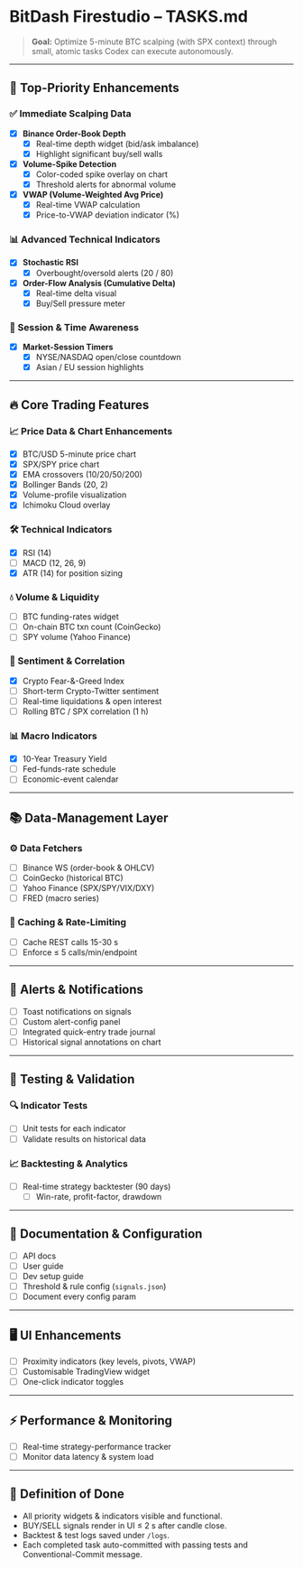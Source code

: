 # BitDash Firestudio – TASKS.md

> **Goal:** Optimize 5-minute BTC scalping (with SPX context) through small, atomic tasks Codex can execute autonomously.

---

## 🚀 Top-Priority Enhancements

### ✅ Immediate Scalping Data

- [x] **Binance Order-Book Depth**
  - [x] Real-time depth widget (bid/ask imbalance)
  - [x] Highlight significant buy/sell walls
- [x] **Volume-Spike Detection**
  - [x] Color-coded spike overlay on chart
  - [x] Threshold alerts for abnormal volume
- [x] **VWAP (Volume-Weighted Avg Price)**
  - [x] Real-time VWAP calculation
  - [x] Price-to-VWAP deviation indicator (%)

### 📊 Advanced Technical Indicators

- [x] **Stochastic RSI**
  - [x] Overbought/oversold alerts (20 / 80)
- [x] **Order-Flow Analysis (Cumulative Delta)**
  - [x] Real-time delta visual
  - [x] Buy/Sell pressure meter

### 📅 Session & Time Awareness

- [x] **Market-Session Timers**
  - [x] NYSE/NASDAQ open/close countdown
  - [x] Asian / EU session highlights

---

## 🔥 Core Trading Features

### 📈 Price Data & Chart Enhancements

- [x] BTC/USD 5-minute price chart
- [x] SPX/SPY price chart
- [x] EMA crossovers (10/20/50/200)
- [x] Bollinger Bands (20, 2)
- [x] Volume-profile visualization
- [x] Ichimoku Cloud overlay

### 🛠 Technical Indicators

- [x] RSI (14)
- [ ] MACD (12, 26, 9)
- [x] ATR (14) for position sizing

### 💧 Volume & Liquidity

- [ ] BTC funding-rates widget
- [ ] On-chain BTC txn count (CoinGecko)
- [ ] SPY volume (Yahoo Finance)

### 🎯 Sentiment & Correlation

- [x] Crypto Fear-&-Greed Index
- [ ] Short-term Crypto-Twitter sentiment
- [ ] Real-time liquidations & open interest
- [ ] Rolling BTC / SPX correlation (1 h)

### 📊 Macro Indicators

- [x] 10-Year Treasury Yield
- [ ] Fed-funds-rate schedule
- [ ] Economic-event calendar

---

## 📚 Data-Management Layer

### ⚙️ Data Fetchers

- [ ] Binance WS (order-book & OHLCV)
- [ ] CoinGecko (historical BTC)
- [ ] Yahoo Finance (SPX/SPY/VIX/DXY)
- [ ] FRED (macro series)

### 🔄 Caching & Rate-Limiting

- [ ] Cache REST calls 15-30 s
- [ ] Enforce ≤ 5 calls/min/endpoint

---

## 🚨 Alerts & Notifications

- [ ] Toast notifications on signals
- [ ] Custom alert-config panel
- [ ] Integrated quick-entry trade journal
- [ ] Historical signal annotations on chart

---

## 🧪 Testing & Validation

### 🔍 Indicator Tests

- [ ] Unit tests for each indicator
- [ ] Validate results on historical data

### 📈 Backtesting & Analytics

- [ ] Real-time strategy backtester (90 days)
  - [ ] Win-rate, profit-factor, drawdown

---

## 📖 Documentation & Configuration

- [ ] API docs
- [ ] User guide
- [ ] Dev setup guide
- [ ] Threshold & rule config (`signals.json`)
- [ ] Document every config param

---

## 🖥 UI Enhancements

- [ ] Proximity indicators (key levels, pivots, VWAP)
- [ ] Customisable TradingView widget
- [ ] One-click indicator toggles

---

## ⚡ Performance & Monitoring

- [ ] Real-time strategy-performance tracker
- [ ] Monitor data latency & system load

---

## 🎯 Definition of Done

- All priority widgets & indicators visible and functional.
- BUY/SELL signals render in UI ≤ 2 s after candle close.
- Backtest & test logs saved under `/logs`.
- Each completed task auto-committed with passing tests and Conventional-Commit message.
